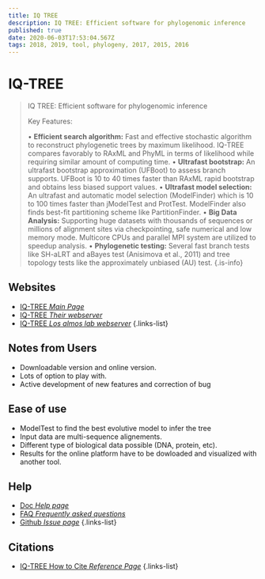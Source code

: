 ```yaml
---
title: IQ TREE
description: IQ TREE: Efficient software for phylogenomic inference
published: true
date: 2020-06-03T17:53:04.567Z
tags: 2018, 2019, tool, phylogeny, 2017, 2015, 2016
---
```


# IQ-TREE

> IQ TREE: Efficient software for phylogenomic inference
>
> Key Features:
>
> • **Efficient search algorithm:** Fast and effective stochastic algorithm to reconstruct phylogenetic trees by maximum likelihood. IQ-TREE compares favorably to RAxML and PhyML in terms of likelihood while requiring similar amount of computing time.
> • **Ultrafast bootstrap:** An ultrafast bootstrap approximation (UFBoot) to assess branch supports. UFBoot is 10 to 40 times faster than RAxML rapid bootstrap and obtains less biased support values.
> • **Ultrafast model selection:** An ultrafast and automatic model selection (ModelFinder) which is 10 to 100 times faster than jModelTest and ProtTest. ModelFinder also finds best-fit partitioning scheme like PartitionFinder.
> • **Big Data Analysis:** Supporting huge datasets with thousands of sequences or millions of alignment sites via checkpointing, safe numerical and low memory mode. Multicore CPUs and parallel MPI system are utilized to speedup analysis.
> • **Phylogenetic testing:** Several fast branch tests like SH-aLRT and aBayes test (Anisimova et al., 2011) and tree topology tests like the approximately unbiased (AU) test. 
{.is-info}



## Websites

- [IQ-TREE *Main Page*](http://www.iqtree.org/)
- [IQ-TREE *Their webserver*](http://iqtree.cibiv.univie.ac.at/)
- [IQ-TREE *Los almos lab webserver*](https://www.hiv.lanl.gov/content/sequence/IQTREE/iqtree.html)
{.links-list}

## Notes from Users

- Downloadable version and online version.
- Lots of option to play with.
- Active development of new features and correction of bug

## Ease of use

- ModelTest to find the best evolutive model to infer the tree
- Input data are multi-sequence alignements.
- Different type of biological data possible (DNA, protein, etc).
- Results for the online platform have to be dowloaded and visualized with another tool.

## Help

- [Doc *Help page*](http://www.iqtree.org/doc/)
- [FAQ *Frequently asked questions*](http://www.iqtree.org/doc/Frequently-Asked-Questions)
- [Github *Issue page*](https://github.com/Cibiv/IQ-TREE/issues)
{.links-list}

## Citations

- [IQ-TREE How to Cite *Reference Page*](http://www.iqtree.org/doc/Home#how-to-cite-iq-tree)
{.links-list}

